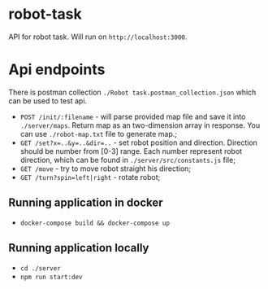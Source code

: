 # robot-task
API for robot task. Will run on `http://localhost:3000`. 

# Api endpoints
There is postman collection `./Robot task.postman_collection.json` which can be used to test api.

* `POST /init/:filename` - will parse provided map file and save it into `./server/maps`. Return map as an two-dimension array in response. You can use `./robot-map.txt` file to generate map.;
* `GET /set?x=..&y=..&dir=..` - set robot position and direction. Direction should be number from [0-3] range. Each number represent robot direction, which can be found in `./server/src/constants.js` file;
* `GET /move` - try to move robot straight his direction;
* `GET /turn?spin=left|right` - rotate robot;

## Running application in docker
* `docker-compose build && docker-compose up`

## Running application locally
* `cd ./server`
* `npm run start:dev`
